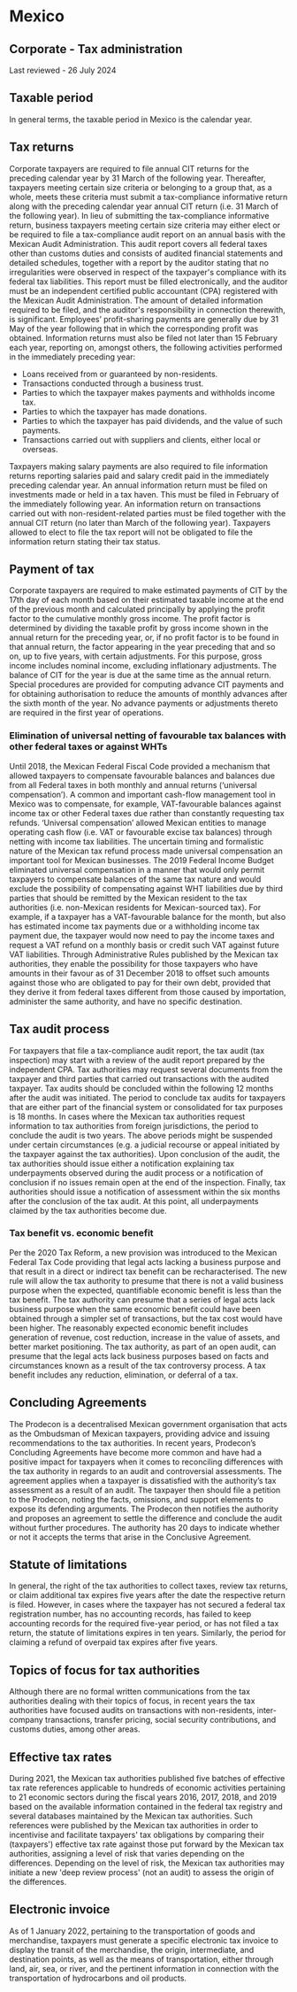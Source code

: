 # Mexico
## Corporate - Tax administration
Last reviewed - 26 July 2024
## Taxable period
In general terms, the taxable period in Mexico is the calendar year.
## Tax returns
Corporate taxpayers are required to file annual CIT returns for the preceding calendar year by 31 March of the following year.
Thereafter, taxpayers meeting certain size criteria or belonging to a group that, as a whole, meets these criteria must submit a tax-compliance informative return along with the preceding calendar year annual CIT return (i.e. 31 March of the following year).
In lieu of submitting the tax-compliance informative return, business taxpayers meeting certain size criteria may either elect or be required to file a tax-compliance audit report on an annual basis with the Mexican Audit Administration. This audit report covers all federal taxes other than customs duties and consists of audited financial statements and detailed schedules, together with a report by the auditor stating that no irregularities were observed in respect of the taxpayer's compliance with its federal tax liabilities. This report must be filled electronically, and the auditor must be an independent certified public accountant (CPA) registered with the Mexican Audit Administration. The amount of detailed information required to be filed, and the auditor's responsibility in connection therewith, is significant.
Employees’ profit-sharing payments are generally due by 31 May of the year following that in which the corresponding profit was obtained.
Information returns must also be filed not later than 15 February each year, reporting on, amongst others, the following activities performed in the immediately preceding year:
  * Loans received from or guaranteed by non-residents.
  * Transactions conducted through a business trust.
  * Parties to which the taxpayer makes payments and withholds income tax.
  * Parties to which the taxpayer has made donations.
  * Parties to which the taxpayer has paid dividends, and the value of such payments.
  * Transactions carried out with suppliers and clients, either local or overseas.


Taxpayers making salary payments are also required to file information returns reporting salaries paid and salary credit paid in the immediately preceding calendar year.
An annual information return must be filed on investments made or held in a tax haven. This must be filed in February of the immediately following year.
An information return on transactions carried out with non-resident-related parties must be filed together with the annual CIT return (no later than March of the following year).
Taxpayers allowed to elect to file the tax report will not be obligated to file the information return stating their tax status.
## Payment of tax
Corporate taxpayers are required to make estimated payments of CIT by the 17th day of each month based on their estimated taxable income at the end of the previous month and calculated principally by applying the profit factor to the cumulative monthly gross income. The profit factor is determined by dividing the taxable profit by gross income shown in the annual return for the preceding year, or, if no profit factor is to be found in that annual return, the factor appearing in the year preceding that and so on, up to five years, with certain adjustments. For this purpose, gross income includes nominal income, excluding inflationary adjustments. The balance of CIT for the year is due at the same time as the annual return.
Special procedures are provided for computing advance CIT payments and for obtaining authorisation to reduce the amounts of monthly advances after the sixth month of the year. No advance payments or adjustments thereto are required in the first year of operations.
### Elimination of universal netting of favourable tax balances with other federal taxes or against WHTs
Until 2018, the Mexican Federal Fiscal Code provided a mechanism that allowed taxpayers to compensate favourable balances and balances due from all Federal taxes in both monthly and annual returns (‘universal compensation’). A common and important cash-flow management tool in Mexico was to compensate, for example, VAT-favourable balances against income tax or other Federal taxes due rather than constantly requesting tax refunds.
‘Universal compensation’ allowed Mexican entities to manage operating cash flow (i.e. VAT or favourable excise tax balances) through netting with income tax liabilities. The uncertain timing and formalistic nature of the Mexican tax refund process made universal compensation an important tool for Mexican businesses.
The 2019 Federal Income Budget eliminated universal compensation in a manner that would only permit taxpayers to compensate balances of the same tax nature and would exclude the possibility of compensating against WHT liabilities due by third parties that should be remitted by the Mexican resident to the tax authorities (i.e. non-Mexican residents for Mexican-sourced tax). For example, if a taxpayer has a VAT-favourable balance for the month, but also has estimated income tax payments due or a withholding income tax payment due, the taxpayer would now need to pay the income taxes and request a VAT refund on a monthly basis or credit such VAT against future VAT liabilities.
Through Administrative Rules published by the Mexican tax authorities, they enable the possibility for those taxpayers who have amounts in their favour as of 31 December 2018 to offset such amounts against those who are obligated to pay for their own debt, provided that they derive it from federal taxes different from those caused by importation, administer the same authority, and have no specific destination.
## Tax audit process
For taxpayers that file a tax-compliance audit report, the tax audit (tax inspection) may start with a review of the audit report prepared by the independent CPA. Tax authorities may request several documents from the taxpayer and third parties that carried out transactions with the audited taxpayer.
Tax audits should be concluded within the following 12 months after the audit was initiated. The period to conclude tax audits for taxpayers that are either part of the financial system or consolidated for tax purposes is 18 months. In cases where the Mexican tax authorities request information to tax authorities from foreign jurisdictions, the period to conclude the audit is two years. The above periods might be suspended under certain circumstances (e.g. a judicial recourse or appeal initiated by the taxpayer against the tax authorities). Upon conclusion of the audit, the tax authorities should issue either a notification explaining tax underpayments observed during the audit process or a notification of conclusion if no issues remain open at the end of the inspection.
Finally, tax authorities should issue a notification of assessment within the six months after the conclusion of the tax audit. At this point, all underpayments claimed by the tax authorities become due.
### Tax benefit vs. economic benefit
Per the 2020 Tax Reform, a new provision was introduced to the Mexican Federal Tax Code providing that legal acts lacking a business purpose and that result in a direct or indirect tax benefit can be recharacterised.
The new rule will allow the tax authority to presume that there is not a valid business purpose when the expected, quantifiable economic benefit is less than the tax benefit. The tax authority can presume that a series of legal acts lack business purpose when the same economic benefit could have been obtained through a simpler set of transactions, but the tax cost would have been higher.
The reasonably expected economic benefit includes generation of revenue, cost reduction, increase in the value of assets, and better market positioning. The tax authority, as part of an open audit, can presume that the legal acts lack business purposes based on facts and circumstances known as a result of the tax controversy process. A tax benefit includes any reduction, elimination, or deferral of a tax.
## Concluding Agreements
The Prodecon is a decentralised Mexican government organisation that acts as the Ombudsman of Mexican taxpayers, providing advice and issuing recommendations to the tax authorities. In recent years, Prodecon’s Concluding Agreements have become more common and have had a positive impact for taxpayers when it comes to reconciling differences with the tax authority in regards to an audit and controversial assessments.
The agreement applies when a taxpayer is dissatisfied with the authority’s tax assessment as a result of an audit. The taxpayer then should file a petition to the Prodecon, noting the facts, omissions, and support elements to expose its defending arguments. The Prodecon then notifies the authority and proposes an agreement to settle the difference and conclude the audit without further procedures. The authority has 20 days to indicate whether or not it accepts the terms that arise in the Conclusive Agreement.
## Statute of limitations
In general, the right of the tax authorities to collect taxes, review tax returns, or claim additional tax expires five years after the date the respective return is filed. However, in cases where the taxpayer has not secured a federal tax registration number, has no accounting records, has failed to keep accounting records for the required five-year period, or has not filed a tax return, the statute of limitations expires in ten years. Similarly, the period for claiming a refund of overpaid tax expires after five years.
## Topics of focus for tax authorities
Although there are no formal written communications from the tax authorities dealing with their topics of focus, in recent years the tax authorities have focused audits on transactions with non-residents, inter-company transactions, transfer pricing, social security contributions, and customs duties, among other areas.
## Effective tax rates
During 2021, the Mexican tax authorities published five batches of effective tax rate references applicable to hundreds of economic activities pertaining to 21 economic sectors during the fiscal years 2016, 2017, 2018, and 2019 based on the available information contained in the federal tax registry and several databases maintained by the Mexican tax authorities.
Such references were published by the Mexican tax authorities in order to incentivise and facilitate taxpayers' tax obligations by comparing their (taxpayers') effective tax rate against those put forward by the Mexican tax authorities, assigning a level of risk that varies depending on the differences.
Depending on the level of risk, the Mexican tax authorities may initiate a new 'deep review process' (not an audit) to assess the origin of the differences.
## Electronic invoice
As of 1 January 2022, pertaining to the transportation of goods and merchandise, taxpayers must generate a specific electronic tax invoice to display the transit of the merchandise, the origin, intermediate, and destination points, as well as the means of transportation, either through land, air, sea, or river, and the pertinent information in connection with the transportation of hydrocarbons and oil products.
